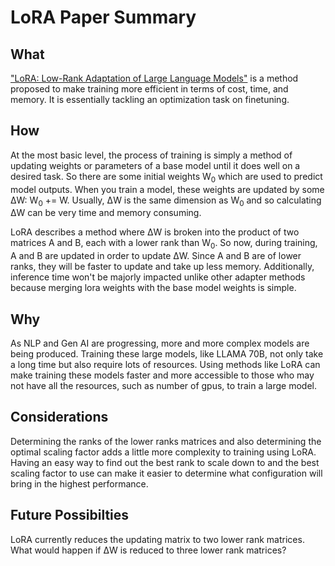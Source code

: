 # LoRA Paper Summary

## What
["LoRA: Low-Rank Adaptation of Large Language Models"](https://arxiv.org/pdf/2106.09685.pdf) is a method proposed to make training more efficient in terms of cost, time, and memory. It is essentially tackling an optimization task on finetuning.
## How
At the most basic level, the process of training is simply a method of updating weights or parameters of a base model until it does well on a desired task. So there are some initial weights W<sub>0</sub> which are used to predict model outputs. When you train a model, these weights are updated by some &Delta;W: W<sub>0</sub> += W. Usually, &Delta;W is the same dimension as W<sub>0</sub> and so calculating &Delta;W can be very time and memory consuming.

LoRA describes a method where &Delta;W is broken into the product of two matrices A and B, each with a lower rank than W<sub>0</sub>. So now, during training, A and B are updated in order to update &Delta;W. Since A and B are of lower ranks, they will be faster to update and take up less memory. Additionally, inference time won't be majorly impacted unlike other adapter methods because merging lora weights with the base model weights is simple.

## Why
As NLP and Gen AI are progressing, more and more complex models are being produced. Training these large models, like LLAMA 70B, not only take a long time but also require lots of resources. Using methods like LoRA can make training these models faster and more accessible to those who may not have all the resources, such as number of gpus, to train a large model.

## Considerations
Determining the ranks of the lower ranks matrices and also determining the optimal scaling factor adds a little more complexity to training using LoRA. Having an easy way to find out the best rank to scale down to and the best scaling factor to use can make it easier to determine what configuration will bring in the highest performance.

## Future Possibilties
LoRA currently reduces the updating matrix to two lower rank matrices. What would happen if &Delta;W is reduced to three lower rank matrices?
